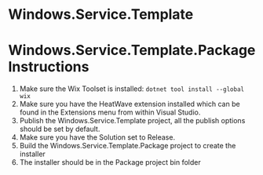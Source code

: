 # Windows.Service.Template

# Windows.Service.Template.Package Instructions
1. Make sure the Wix Toolset is installed: `dotnet tool install --global wix`
2. Make sure you have the HeatWave extension installed which can be found in the Extensions menu from within Visual Studio.
3. Publish the Windows.Service.Template project, all the publish options should be set by default.
4. Make sure you have the Solution set to Release.
5. Build the Windows.Service.Template.Package project to create the installer
6. The installer should be in the Package project bin folder
